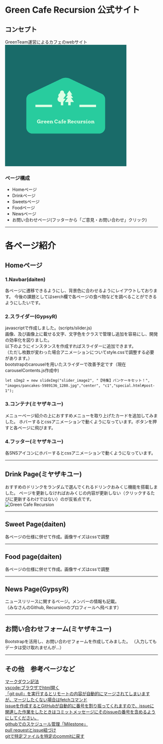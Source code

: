 # Green Cafe Recursion 公式サイト

## コンセプト
GreenTeam運営によるカフェのwebサイト<br>
<img width="400" alt="Green Cafe Recursion" src="images/readme/linkedin_profile_image.png">
### ページ構成
- Homeページ
- Drinkページ
- Sweetsページ
- Foodページ
- Newsページ
- お問い合わせページ(フッターから「ご意見・お問い合わせ」クリック)
***
# 各ページ紹介
## Homeページ
### 1.Navbar(daiten)
各ページに遷移できるようにし、背景色に合わせるようにレイアウトしております。
今後の課題としてはserch欄で各ページの食べ物などを調べることができるようにしたいです。
### 2.スライダー(GypsyR)
javascriptで作成しました。(scripts/slider.js)<br>
画像、及び画像上に載せる文字、文字色をクラスで管理し追加を容易にし、開発の効率化を図りました。<br>
以下のようにインスタンスを作成すればスライダーに追加できます。 <br>（ただし枚数が変わった場合アニメーションについてstyle.cssで調整する必要があります。） <br>bootstrapのcarouselを用いたスライダーで改善予定です（現在carouselContents.js作成中)

```let sImg2 = new slideImg("slider_image2", "【特集】パンケーキセット！", "images/pancakes-5989136_1280.jpg","center", "c1","special.html#post-1");```

### 3.コンテナ(ミヤザキユー)
メニューページ紹介の上におすすめメニューを取り上げたカードを追加してみました。
ホバーするとcssアニメーションで動くようになっています。ボタンを押すと各ページに飛びます。

### 4.フッター(ミヤザキユー)
各SNSアイコンにホバーするとcssアニメーションで動くようになっています。

***
## Drink Page(ミヤザキユー)
おすすめのドリンクをランダムで選んでくれるドリンクおみくじ機能を搭載しました。
ページを更新しなければおみくじの内容が更新しない（クリックするたびに更新するわけではない）のが反省点です。<br>
<img width="700" alt="Green Cafe Recursion" src="images/readme/divination.PNG">
***
## Sweet Page(daiten)
各ページの仕様に併せて作成。画像サイズはcssで調整
***
## Food page(daiten)
各ページの仕様に併せて作成。画像サイズはcssで調整
***
## News Page(GypsyR)
ニュースリリースに関するページ。メンバーの情報も記載。<br>（みなさんのGithub, Recursionのプロフィールへ飛べます）
***
## お問い合わせフォーム(ミヤザキユー)
Bootstrapを活用し、お問い合わせフォームを作成してみました。
（入力してもデータは受け取れませんが…）
***
## その他　参考ページなど
[マークダウン記法](https://qiita.com/kamorits/items/6f342da395ad57468ae3)<br>
[vscode:ブラウザでhtml開く](https://step-learn.com/article/vscode/016-open-browser.html)<br>
[「git pull」を実行するとリモートの内容が自動的にマージされてしまいますが、マージしたくない場合はfetchコマンド](https://qiita.com/tarr1124/items/d807887418671adbc46f)<br>
[issueを作成するとGitHubが自動的に番号を割り振ってくれますので、issueに関連した作業をしたときはコミットメッセージにそのissueの番号を含めるようにしてください。](https://github.com/recursion-teamdev/practice/issues/22)<br>
[githubでのスケジュール管理「Milestone」](https://seleck.cc/647)<br>
[pull requestとissue紐づけ](https://qiita.com/kodai_0122/items/18f7faa80f0302244c51)<br>
[gitで特定ファイルを特定のcommitに戻す](https://qiita.com/ritukiii/items/5bc8f74dbf4dc5d1384c)
